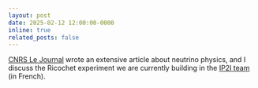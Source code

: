 ```yaml
---
layout: post
date: 2025-02-12 12:00:00-0000
inline: true
related_posts: false
---
```


[CNRS Le Journal](https://lejournal.cnrs.fr/articles/un-neutrino-eblouit-lastrophysique) wrote an extensive article about neutrino physics, and I discuss the Ricochet experiment we are currently building in the [IP2I team](https://www.ip2i.in2p3.fr/teams/manoir/?lang=en) (in French). 